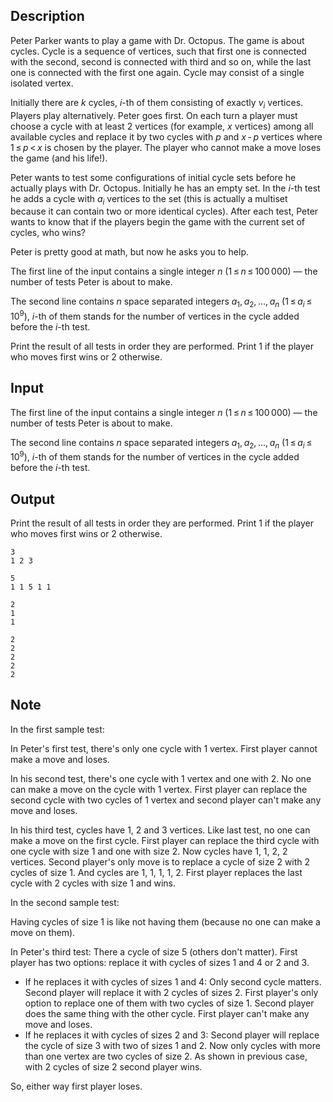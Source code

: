 ## Description

<div><p>Peter Parker wants to play a game with Dr. Octopus. The game is about cycles. <span class="tex-font-style-it">Cycle</span> is a sequence of vertices, such that first one is connected with the second, second is connected with third and so on, while the last one is connected with the first one again. Cycle may consist of a single isolated vertex.</p><p>Initially there are <span class="tex-span"><i>k</i></span> cycles, <span class="tex-span"><i>i</i></span>-th of them consisting of exactly <span class="tex-span"><i>v</i><sub class="lower-index"><i>i</i></sub></span> vertices. Players play alternatively. Peter goes first. On each turn a player must choose a cycle with at least <span class="tex-span">2</span> vertices (for example, <span class="tex-span"><i>x</i></span> vertices) among all available cycles and replace it by two cycles with <span class="tex-span"><i>p</i></span> and <span class="tex-span"><i>x</i> - <i>p</i></span> vertices where <span class="tex-span">1 ≤ <i>p</i> &lt; <i>x</i></span> is chosen by the player. The player who cannot make a move loses the game (and his life!).</p><p>Peter wants to test some configurations of initial cycle sets before he actually plays with Dr. Octopus. Initially he has an empty set. In the <span class="tex-span"><i>i</i></span>-th test he adds a cycle with <span class="tex-span"><i>a</i><sub class="lower-index"><i>i</i></sub></span> vertices to the set (this is actually a multiset because it can contain two or more identical cycles). After each test, Peter wants to know that if the players begin the game with the current set of cycles, who wins? </p><p>Peter is pretty good at math, but now he asks you to help.</p></div><div class="input-specification"><p>The first line of the input contains a single integer <span class="tex-span"><i>n</i></span> (<span class="tex-span">1 ≤ <i>n</i> ≤ 100 000</span>)&nbsp;— the number of tests Peter is about to make.</p><p>The second line contains <span class="tex-span"><i>n</i></span> space separated integers <span class="tex-span"><i>a</i><sub class="lower-index">1</sub>, <i>a</i><sub class="lower-index">2</sub>, ..., <i>a</i><sub class="lower-index"><i>n</i></sub></span> (<span class="tex-span">1 ≤ <i>a</i><sub class="lower-index"><i>i</i></sub> ≤ 10<sup class="upper-index">9</sup></span>), <span class="tex-span"><i>i</i></span>-th of them stands for the number of vertices in the cycle added before the <span class="tex-span"><i>i</i></span>-th test.</p></div><div class="output-specification"><p>Print the result of all tests in order they are performed. Print <span class="tex-font-style-tt">1</span> if the player who moves first wins or <span class="tex-font-style-tt">2</span> otherwise.</p></div>

## Input

<p>The first line of the input contains a single integer <span class="tex-span"><i>n</i></span> (<span class="tex-span">1 ≤ <i>n</i> ≤ 100 000</span>)&nbsp;— the number of tests Peter is about to make.</p><p>The second line contains <span class="tex-span"><i>n</i></span> space separated integers <span class="tex-span"><i>a</i><sub class="lower-index">1</sub>, <i>a</i><sub class="lower-index">2</sub>, ..., <i>a</i><sub class="lower-index"><i>n</i></sub></span> (<span class="tex-span">1 ≤ <i>a</i><sub class="lower-index"><i>i</i></sub> ≤ 10<sup class="upper-index">9</sup></span>), <span class="tex-span"><i>i</i></span>-th of them stands for the number of vertices in the cycle added before the <span class="tex-span"><i>i</i></span>-th test.</p>

## Output

<p>Print the result of all tests in order they are performed. Print <span class="tex-font-style-tt">1</span> if the player who moves first wins or <span class="tex-font-style-tt">2</span> otherwise.</p>





```input1
3
1 2 3

```




```input2
5
1 1 5 1 1

```




```output1
2
1
1

```




```output2
2
2
2
2
2

```



## Note

<p>In the first sample test:</p><p>In Peter's first test, there's only one cycle with <span class="tex-span">1</span> vertex. First player cannot make a move and loses.</p><p>In his second test, there's one cycle with <span class="tex-span">1</span> vertex and one with <span class="tex-span">2</span>. No one can make a move on the cycle with <span class="tex-span">1</span> vertex. First player can replace the second cycle with two cycles of <span class="tex-span">1</span> vertex and second player can't make any move and loses.</p><p>In his third test, cycles have <span class="tex-span">1</span>, <span class="tex-span">2</span> and <span class="tex-span">3</span> vertices. Like last test, no one can make a move on the first cycle. First player can replace the third cycle with one cycle with size <span class="tex-span">1</span> and one with size <span class="tex-span">2</span>. Now cycles have <span class="tex-span">1</span>, <span class="tex-span">1</span>, <span class="tex-span">2</span>, <span class="tex-span">2</span> vertices. Second player's only move is to replace a cycle of size <span class="tex-span">2</span> with <span class="tex-span">2</span> cycles of size <span class="tex-span">1</span>. And cycles are <span class="tex-span">1</span>, <span class="tex-span">1</span>, <span class="tex-span">1</span>, <span class="tex-span">1</span>, <span class="tex-span">2</span>. First player replaces the last cycle with <span class="tex-span">2</span> cycles with size <span class="tex-span">1</span> and wins.</p><p>In the second sample test:</p><p>Having cycles of size <span class="tex-span">1</span> is like not having them (because no one can make a move on them). </p><p>In Peter's third test: There a cycle of size <span class="tex-span">5</span> (others don't matter). First player has two options: replace it with cycles of sizes <span class="tex-span">1</span> and <span class="tex-span">4</span> or <span class="tex-span">2</span> and <span class="tex-span">3</span>.</p><ul> <li> If he replaces it with cycles of sizes <span class="tex-span">1</span> and <span class="tex-span">4</span>: Only second cycle matters. Second player will replace it with <span class="tex-span">2</span> cycles of sizes <span class="tex-span">2</span>. First player's only option to replace one of them with two cycles of size <span class="tex-span">1</span>. Second player does the same thing with the other cycle. First player can't make any move and loses. </li><li> If he replaces it with cycles of sizes <span class="tex-span">2</span> and <span class="tex-span">3</span>: Second player will replace the cycle of size <span class="tex-span">3</span> with two of sizes <span class="tex-span">1</span> and <span class="tex-span">2</span>. Now only cycles with more than one vertex are two cycles of size <span class="tex-span">2</span>. As shown in previous case, with <span class="tex-span">2</span> cycles of size <span class="tex-span">2</span> second player wins. </li></ul><p>So, either way first player loses.</p>
